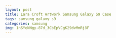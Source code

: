 ```yaml
---
layout: post
title: Lara Croft Artwork Samsung Galaxy S9 Case
tags: samsung galaxy s9
categories: samsung
img: 1nSYeNNgy-87d_3CbEpVCgK29dvMmRj8F
---
```

